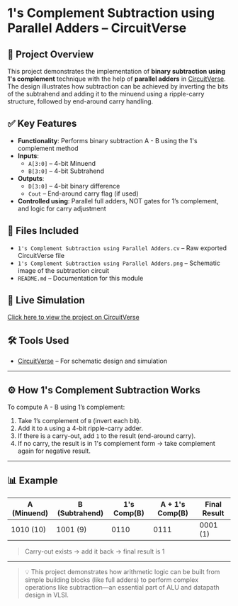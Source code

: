 # 1's Complement Subtraction using Parallel Adders – CircuitVerse

## 🧠 Project Overview
This project demonstrates the implementation of **binary subtraction using 1's complement** technique with the help of **parallel adders** in [CircuitVerse](https://circuitverse.org). The design illustrates how subtraction can be achieved by inverting the bits of the subtrahend and adding it to the minuend using a ripple-carry structure, followed by end-around carry handling.

## ✅ Key Features
- **Functionality**: Performs binary subtraction A - B using the 1's complement method
- **Inputs**:
  - `A[3:0]` – 4-bit Minuend
  - `B[3:0]` – 4-bit Subtrahend
- **Outputs**:
  - `D[3:0]` – 4-bit binary difference
  - `Cout` – End-around carry flag (if used)
- **Controlled using**: Parallel full adders, NOT gates for 1’s complement, and logic for carry adjustment

## 📂 Files Included
- `1's Complement Subtraction using Parallel Adders.cv` – Raw exported CircuitVerse file
- `1's Complement Subtraction using Parallel Adders.png` – Schematic image of the subtraction circuit
- `README.md` – Documentation for this module

## 🔗 Live Simulation
[Click here to view the project on CircuitVerse](https://circuitverse.org/simulator/edit/1-s-compliment-subtraction-using-parallel-adders)

## 🛠 Tools Used
- [CircuitVerse](https://circuitverse.org) – For schematic design and simulation

---

## ⚙️ How 1's Complement Subtraction Works

To compute A - B using 1’s complement:
1. Take 1’s complement of `B` (invert each bit).
2. Add it to `A` using a 4-bit ripple-carry adder.
3. If there is a carry-out, add `1` to the result (end-around carry).
4. If no carry, the result is in 1's complement form → take complement again for negative result.

---

## 📊 Example

| A (Minuend) | B (Subtrahend) | 1's Comp(B) | A + 1's Comp(B) | Final Result |
|-------------|----------------|-------------|------------------|---------------|
|  1010 (10)   |  1001 (9)      |  0110     |     0111        | 0001 (1)      |

> Carry-out exists → add it back → final result is 1

---

> 💡 This project demonstrates how arithmetic logic can be built from simple building blocks (like full adders) to perform complex operations like subtraction—an essential part of ALU and datapath design in VLSI.